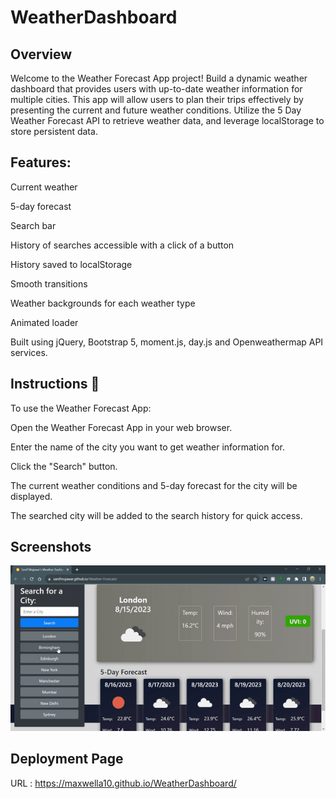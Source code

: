 # WeatherDashboard

## Overview 
Welcome to the Weather Forecast App project!  Build a dynamic weather dashboard that provides users with up-to-date weather information for multiple cities. This app will allow users to plan their trips effectively by presenting the current and future weather conditions. Utilize the 5 Day Weather Forecast API to retrieve weather data, and leverage localStorage to store persistent data.


## Features:

 Current weather
 
 5-day forecast
 
 Search bar
 
 History of searches accessible with a click of a button
 
 History saved to localStorage
 
 Smooth transitions
 
 Weather backgrounds for each weather type
 
 Animated loader
 
Built using jQuery, Bootstrap 5, moment.js, day.js and Openweathermap API services.


## Instructions 📝
To use the Weather Forecast App:

Open the Weather Forecast App in your web browser. 

Enter the name of the city you want to get weather information for.

Click the "Search" button.

The current weather conditions and 5-day forecast for the city will be displayed.

The searched city will be added to the search history for quick access.


## Screenshots 

![](./assets/images/demo.gif)


## Deployment Page

URL : https://maxwella10.github.io/WeatherDashboard/

